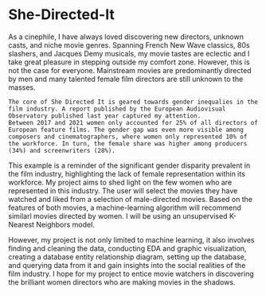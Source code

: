 # She-Directed-It

As a cinephile, I have always loved discovering new directors, unknown casts, and niche movie genres. Spanning French New Wave classics, 80s slashers, and Jacques Demy musicals, my movie tastes are eclectic and I take great pleasure in stepping outside my comfort zone. However, this is not the case for everyone. Mainstream movies are predominantly directed by men and many talented female film directors are still unknown to the masses. 

    The core of She Directed It is geared towards gender inequalies in the film industry. A report published by the European Audiovisual Observatory published last year captured my attention. 
    Between 2017 and 2021 women only accounted for 25% of all directors of European feature films. The gender gap was even more visible among composers and cinematographers, where women only represented 10% of the workforce. In turn, the female share was higher among producers (34%) and screenwriters (28%).

This example is a reminder of the significant gender disparity prevalent in the film industry, highlighting the lack of female representation within its workforce. My project aims to shed light on the few women who are represented in this industry. The user will select the movies they have watched and liked from a selection of male-directed movies. Based on the features of both movies, a machine-learning algorithm will recommend similarl movies directed by women. I will be using an unsupervised K-Nearest Neighbors model.

However, my project is not only limited to machine learning, it also involves finding and cleaning the data, conducting EDA and graphic visualization, creating a database entity relationship diagram, setting up the database, and querying data from it and gain insights into the social realities of the film industry. I hope for my project to entice movie watchers in discovering the brilliant women directors who are making movies in the shadows. 

